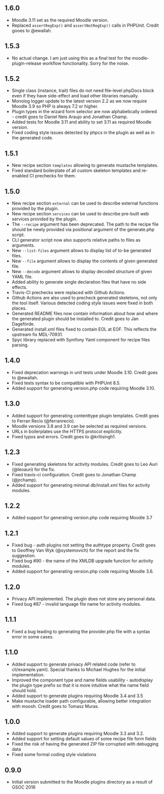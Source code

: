## 1.6.0 ##

* Moodle 3.11 set as the required Moodle version.
* Replaced `assertRegExp()` and `assertNotRegExp()` calls in PHPUnit. Credit gooes to
  @ewallah.

## 1.5.3 ##

* No actual change. I am just using this as a final test for the moodle-plugin-release
  workflow functionality. Sorry for the noise.

## 1.5.2 ##

* Single class (instance, trait) files do not need file-level phpDocs block even if
  they have side-effect and load other libraries manually.
* Monolog logger update to the latest version 2.2 as we now require Moodle 3.9 so PHP
  is always 7.2 or higher.
* Plugin types in the wizard form selector are now alphabetically ordered - credit
  goes to Daniel Neis Araujo and Jonathan Champ.
* Added tests for Moodle 3.11 and ability to set 3.11 as required Moodle version.
* Fixed coding style issues detected by phpcs in the plugin as well as in the
  generated code.

## 1.5.1 ##

* New recipe section `templates` allowing to generate mustache templates.
* Fixed standard boilerplate of all custom skeleton templates and re-enabled CI
  prechecks for them.

## 1.5.0 ##

* New recipe section `external` can be used to describe external functions provided by
  the plugin.
* New recipe section `services` can be used to describe pre-built web services
  provided by the plugin.
* The `--recipe` argument has been deprecated. The path to the recipe file should be
  newly provided via positional argument of the generate.php script.
* CLI generator script now also supports relative paths to files as arguments.
* New `--list-files` argument allows to display list of to-be generated files.
* New `--file` argument allows to display the contents of given generated file.
* New `--decode` argument allows to display decoded structure of given YAML file.
* Added ability to generate single declaration files that have no side effects.
* Travis-CI prechecks were replaced with Github Actions.
* Github Actions are also used to precheck generated skeletons, not only the tool
  itself. Various detected coding style issues were fixed in both places.
* Generated README files now contain information about how and where the generated
  plugin should be installed to. Credit goes to Jan Dageförde.
* Generated install.xml files fixed to contain EOL at EOF. This reflects the upstream
  fix MDL-70931.
* Spyc library replaced with Symfony Yaml component for recipe files parsing.

## 1.4.0 ##

* Fixed deprecation warnings in unit tests under Moodle 3.10. Credit goes to @ewallah.
* Fixed tests syntax to be compatible with PHPUnit 8.5.
* Added support for generating version.php code requiring Moodle 3.10.

## 1.3.0 ##

* Added support for generating contenttype plugin templates. Credit goes to Ferran
  Recio (@ferranrecio).
* Moodle versions 3.8 and 3.9 can be selected as required versions.
* URLs in boilerplates use the HTTPS protocol explicitly.
* Fixed typos and errors. Credit goes to @kritisingh1.

## 1.2.3 ##

* Fixed generating skeletons for activity modules. Credit goes to Leo Auri (@leoauri)
  for the fix.
* Fixed travis-ci configuration. Credit goes to Jonathan Champ (@jrchamp).
* Added support for generating minimal db/install.xml files for activity modules.

## 1.2.2 ##

* Added support for generating version.php code requiring Moodle 3.7

## 1.2.1 ##

* Fixed bug - auth plugins not setting the authtype property. Credit goes to
  Geoffrey Van Wyk (@systemovich) for the report and the fix suggestion.
* Fixed bug #90 - the name of the XMLDB upgrade function for activity modules.
* Added support for generating version.php code requiring Moodle 3.6.

## 1.2.0 ##

* Privacy API implemented. The plugin does not store any personal data.
* Fixed bug #87 - invalid language file name for activity modules.

## 1.1.1 ##

* Fixed a bug leading to generating the provider.php file with a syntax error in some
  cases.

## 1.1.0 ##

* Added support to generate privacy API related code (refer to cli/example.yaml).
  Special thanks to Michael Hughes for the initial implementation.
* Improved the component type and name fields usability - autodisplay the plugin type
  prefix so that it is more intuitive what the name field should hold.
* Added support to generate plugins requiring Moodle 3.4 and 3.5
* Make mustache loader path configurable, allowing better integration with moosh.
  Credit goes to Tomasz Muras.

## 1.0.0 ##

* Added support to generate plugins requiring Moodle 3.3 and 3.2.
* Added support for setting default values of some recipe file form fields
* Fixed the risk of having the generated ZIP file corrupted with debugging data
* Fixed some formal coding style violations


## 0.9.0 ##

* Initial version submitted to the Moodle plugins directory as a result of
  GSOC 2016
